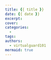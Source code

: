 ```yaml
---
title: {{ title }}
date: {{ date }}
excerpt:
cover:
categories: 
  -
tags:
authors:
  - virtualguard101
mermaid: true
---
```

